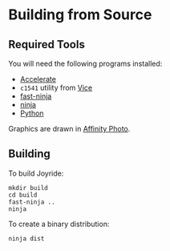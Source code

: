 # Building from Source

## Required Tools

You will need the following programs installed:

- [Accelerate](https://github.com/T-Pau/Accelerate)
- `c1541` utility from [Vice](http://vice-emu.sourceforge.net)
- [fast-ninja](https://github.com/T-Pau/fast-ninja/)
- [ninja](https://ninja-build.org/)
- [Python](https://www.python.org/)

Graphics are drawn in [Affinity Photo](https://affinity.serif.com/en-gb/photo/).

## Building 

To build Joyride:

```shell
mkdir build
cd build
fast-ninja ..
ninja
```

To create a binary distribution:

```shell
ninja dist
```
